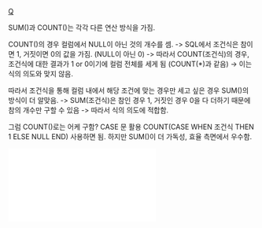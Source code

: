 [Q](https://leetcode.com/problems/queries-quality-and-percentage/description/?envType=study-plan-v2&envId=top-sql-50)

SUM()과 COUNT()는 각각 다른 연산 방식을 가짐.

COUNT()의 경우 컬럼에서 NULL이 아닌 것의 개수를 셈.
-> SQL에서 조건식은 참이면 1, 거짓이면 0의 값을 가짐. (NULL이 아닌 0)
-> 따라서 COUNT(조건식)의 경우, 조건식에 대한 결과가 1 or 0이기에 컬럼 전체를 세게 됨 (COUNT(\*)과 같음)
-> 이는 식의 의도와 맞지 않음.

따라서 조건식을 통해 컬럼 내에서 해당 조건에 맞는 경우만 세고 싶은 경우 SUM()의 방식이 더 알맞음.
-> SUM(조건식)은 참인 경우 1, 거짓인 경우 0을 다 더하기 때문에 참의 개수만 구할 수 있음
-> 따라서 식의 의도에 적합함.

그럼 COUNT()로는 어케 구함? CASE 문 활용
COUNT(CASE WHEN 조건식 THEN 1 ELSE NULL END)
사용하면 됨. 하지만 SUM()이 더 가독성, 효율 측면에서 우수함.

![SQL](../SQL/1211_LeetCode.sql)
